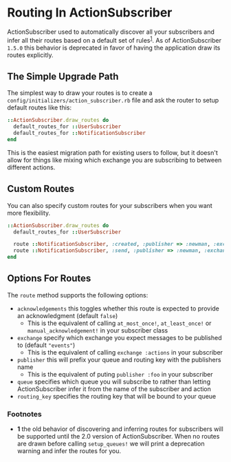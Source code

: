# Routing In ActionSubscriber

ActionSubscriber used to automatically discover all your subscribers and infer all their routes based on a default set of rules<sup>[1](#footnotes)</sup>. As of ActionSubscriber `1.5.0` this behavior is deprecated in favor of having the application draw its routes explicitly.

## The Simple Upgrade Path

The simplest way to draw your routes is to create a `config/initializers/action_subscriber.rb` file and ask the router to setup default routes like this:

```ruby
::ActionSubscriber.draw_routes do
  default_routes_for ::UserSubscriber
  default_routes_for ::NotificationSubscriber
end
```

This is the easiest migration path for existing users to follow, but it doesn't allow for things like mixing which exchange you are subscribing to between different actions.

## Custom Routes

You can also specify custom routes for your subscribers when you want more flexibility.

```ruby
::ActionSubscriber.draw_routes do
  default_routes_for ::UserSubscriber

  route ::NotificationSubscriber, :created, :publisher => :newman, :exchange => :events
  route ::NotificationSubscriber, :send, :publisher => :newman, :exchange => :action
end
```

## Options For Routes

The `route` method supports the following options:

* `acknowledgements` this toggles whether this route is expected to provide an acknowledgment (default `false`)
  * This is the equivalent of calling `at_most_once!`, `at_least_once!` or `manual_acknowledgement!` in your subscriber class
* `exchange` specify which exchange you expect messages to be published to (default `"events"`)
  * This is the equivalent of calling `exchange :actions` in your subscriber
* `publisher` this will prefix your queue and routing key with the publishers name
  * This is the equivalent of puting `publisher :foo` in your subscriber
* `queue` specifies which queue you will subscribe to rather than letting ActionSubscriber infer it from the name of the subscriber and action
* `routing_key` specifies the routing key that will be bound to your queue

<h3 id="footnotes">Footnotes</h3>

* __1__ the old behavior of discovering and inferring routes for subscribers will be supported until the 2.0 version of ActionSubscriber. When no routes are drawn before calling `setup_queues!` we will print a deprecation warning and infer the routes for you.
